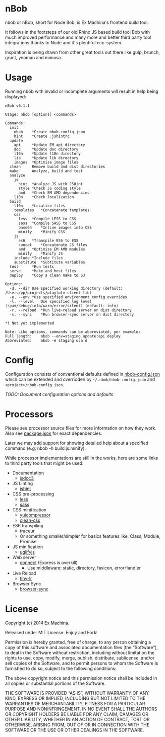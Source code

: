nBob
====
nbob or nBob, short for Node Bob, is Ex Machina's frontend build tool.

It follows in the footsteps of our old Rhino JS based build tool Bob with much improved performance and many more and better third party tool integrations thanks to Node and it's plentiful eco-system.

Inspiration is being drawn from other great tools out there like gulp, brunch, grunt, yeoman and mimosa.

# Usage
Running nbob with invalid or incomplete arguments will result in help being displayed:

	nBob v0.1.1

	Usage: nbob [options] <commands>

	Commands:
	  init
	    nbob	*Create nbob-config.json
	    hint	*Create .jshintrc
	  update
	    api		*Update EM api directory
	    doc		*Update doc directory
	    l10n	*Update l10n directory
	    lib		*Update lib directory
	    images	*Optimize image files
	  clean		Remove build and dist directories
	  make		Analyze, build and test
	  analyze
	    js
	      hint	*Analyze JS with JSHint
	      style	*Check JS coding style
	      amd	*Check EM AMD dependencies
	    l10n	*Check localization
	  build
	    l10n	*Localize files
	    templates	*Concatenate templates
	    css
	      less	*Compile LESS to CSS
	      sass	*Compile SASS to CSS
	      base64	*Inline images into CSS
	      minify	*Minify CSS
	    js
	      es6	*Transpile ES6 to ES5
	      concat	*Concatenate JS files
	      amd	*Optimize EM AMD modules
	      minify	*Minify JS
	    include	*Include files
	    substitute	*Subtitute variables
	  test		*Run tests
	  serve		*Make and host files
	  deploy	*Copy a clean make to S3

	Options:
	  -d, --dir	Use specified working directory (default: /Users/pp/projects/playtotv-client-lib)
	  -e, --env	*Use specified environment config overrides
	  -l, --level	Use specified log level (spam/debug/info/warn/error/silent) (default: info)
	  -r, --reload	*Run live-reload server on dist directory
	  -s, --sync	*Run browser-sync server on dist directory

	*) Not yet implemented

	Note: Like options, commands can be abbreviated, per example:
	Full length:	nbob --env=staging update:api deploy
	Abbreviated:	nbob -e staging u:a d

# Config
Configuration consists of conventional defaults defined in [nbob-config.json](nbob-config.json) which can be extended and overridden by `~/.nbob/nbob-config.json` and `<project>/nbob-config.json`.

*TODO: Document configuration options and defaults*

# Processors
Please see processor source files for more information on how they work.
Also see [package.json](package.json) for exact dependencies.

Later we may add support for showing detailed help about a specified command (e.g: nbob -h build:js:minify).

While processor implementations are still in the works, here are some links to third party tools that might be used:

* Documentation
  * [jsdoc3](https://github.com/jsdoc3/jsdoc)
* JS Linting
  * [jshint](https://github.com/jshint/jshint)
* CSS pre-processing
  * [less](http://lesscss.org)
  * [sass](https://github.com/andrew/node-sass)
* CSS minification
  * [yuicompressor](https://github.com/yui/yuicompressor)
  * [clean-css](https://github.com/GoalSmashers/clean-css)
* ES6 transpiling
  * [traceur](https://github.com/google/traceur-compiler)
  * Or something smaller/simpler for basics features like: Class, Module, Promise
* JS minification
  * [uglifyjs](https://github.com/mishoo/UglifyJS)
* Web server
  * [connect](http://www.senchalabs.org/connect) (Express is overkill)
    * Use middleware: static, directory, favicon, errorHandler
* Live Reload
  * [tiny-lr](https://github.com/mklabs/tiny-lr)
* Browser Sync
  * [browser-sync](https://github.com/shakyshane/browser-sync)

# License
Copyright (c) 2014 [Ex Machina](http://exmg.tv).

Released under MIT License. Enjoy and Fork!

Permission is hereby granted, free of charge, to any person obtaining a copy of this software and associated documentation files (the “Software”), to deal in the Software without restriction, including without limitation the rights to use, copy, modify, merge, publish, distribute, sublicense, and/or sell copies of the Software, and to permit persons to whom the Software is furnished to do so, subject to the following conditions:

The above copyright notice and this permission notice shall be included in all copies or substantial portions of the Software.

THE SOFTWARE IS PROVIDED “AS IS”, WITHOUT WARRANTY OF ANY KIND, EXPRESS OR IMPLIED, INCLUDING BUT NOT LIMITED TO THE WARRANTIES OF MERCHANTABILITY, FITNESS FOR A PARTICULAR PURPOSE AND NONINFRINGEMENT. IN NO EVENT SHALL THE AUTHORS OR COPYRIGHT HOLDERS BE LIABLE FOR ANY CLAIM, DAMAGES OR OTHER LIABILITY, WHETHER IN AN ACTION OF CONTRACT, TORT OR OTHERWISE, ARISING FROM, OUT OF OR IN CONNECTION WITH THE SOFTWARE OR THE USE OR OTHER DEALINGS IN THE SOFTWARE.
